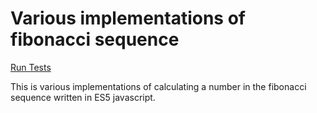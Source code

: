 # Various implementations of fibonacci sequence

[Run Tests](https://ryanbard.github.io/javascript-coding-katas/algorithms/fibonacci/fibonacci.html)

This is various implementations of calculating a number in the fibonacci sequence written in ES5 javascript.
